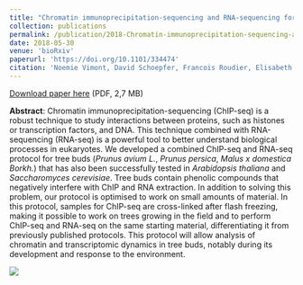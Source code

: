 ```yaml
---
title: "Chromatin immunoprecipitation-sequencing and RNA-sequencing for complex and low-abundance tree buds"
collection: publications
permalink: /publication/2018-Chromatin-immunoprecipitation-sequencing-and-RNA-sequencing-for-complex-and-low-abundance-tree-buds
date: 2018-05-30
venue: 'bioRxiv'
paperurl: 'https://doi.org/10.1101/334474'
citation: 'Noemie Vimont, David Schoepfer, Francois Roudier, Elisabeth Dirlewanger, Philip A Wigge, Benedicte Wenden, Sandra Cortijo (2018), "Chromatin immunoprecipitation-sequencing and RNA-sequencing for complex and low-abundance tree buds", <i>bioRxiv</i> 334474'
---
```

<i class="ai ai-biorxiv"></i> [Download paper here](https://www.biorxiv.org/content/early/2018/05/30/334474.full.pdf) (PDF, 2,7 MB)

**Abstract**: Chromatin immunoprecipitation-sequencing (ChIP-seq) is a robust technique to study interactions between proteins, such as histones or transcription factors, and DNA. This technique combined with RNA-sequencing (RNA-seq) is a powerful tool to better understand biological processes in eukaryotes. We developed a combined ChIP-seq and RNA-seq protocol for tree buds (*Prunus avium L.*, *Prunus persica*, *Malus x domestica Borkh.*) that has also been successfully tested in *Arabidopsis thaliana* and *Saccharomyces cerevisiae*. Tree buds contain phenolic compounds that negatively interfere with ChIP and RNA extraction. In addition to solving this problem, our protocol is optimised to work on small amounts of material. In this protocol, samples for ChIP-seq are cross-linked after flash freezing, making it possible to work on trees growing in the field and to perform ChIP-seq and RNA-seq on the same starting material, differentiating it from previously published protocols. This protocol will allow analysis of chromatin and transcriptomic dynamics in tree buds, notably during its development and response to the environment.

<img src='/bwenden/images/workflow.png' />

<script type="text/javascript" src="https://d1bxh8uas1mnw7.cloudfront.net/assets/embed.js"></script><div class="altmetric-embed" data-badge-type="donut" data-altmetric-id="42995909" />
